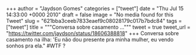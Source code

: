 
+++
author = "Jaydson Gomes"
categories = ["tweet"]
date = "Thu Jul 15 14:33:00 +0000 2010"
draft = false
image = "No media found for this Tweet"
slug = "621bba3ceeb7833eaef9c08028179c017b7bdc84"
tags = ["tweet"]
title = """Conversa sobre casamento ..."""
tweet = true
tweet_url = "https://twitter.com/jaydson/status/18606388818"
+++
Conversa sobre casamento na ilha: 'Eu não dou presente pra minha mulher, eu vendo sonhos pra ela." #WTF ?
